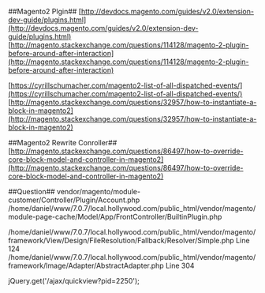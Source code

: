 ##Magento2 Plgin##
[http://devdocs.magento.com/guides/v2.0/extension-dev-guide/plugins.html](http://devdocs.magento.com/guides/v2.0/extension-dev-guide/plugins.html)
[http://magento.stackexchange.com/questions/114128/magento-2-plugin-before-around-after-interaction](http://magento.stackexchange.com/questions/114128/magento-2-plugin-before-around-after-interaction)

[https://cyrillschumacher.com/magento2-list-of-all-dispatched-events/](https://cyrillschumacher.com/magento2-list-of-all-dispatched-events/)
[http://magento.stackexchange.com/questions/32957/how-to-instantiate-a-block-in-magento2](http://magento.stackexchange.com/questions/32957/how-to-instantiate-a-block-in-magento2)


##Magento2 Rewrite Conroller##
[http://magento.stackexchange.com/questions/86497/how-to-override-core-block-model-and-controller-in-magento2](http://magento.stackexchange.com/questions/86497/how-to-override-core-block-model-and-controller-in-magento2)


##Question##
vendor/magento/module-customer/Controller/Plugin/Account.php
/home/daniel/www/7.0.7/local.hollywood.com/public_html/vendor/magento/module-page-cache/Model/App/FrontController/BuiltinPlugin.php

/home/daniel/www/7.0.7/local.hollywood.com/public_html/vendor/magento/framework/View/Design/FileResolution/Fallback/Resolver/Simple.php Line 124
/home/daniel/www/7.0.7/local.hollywood.com/public_html/vendor/magento/framework/Image/Adapter/AbstractAdapter.php Line 304



jQuery.get('/ajax/quickview?pid=2250');
